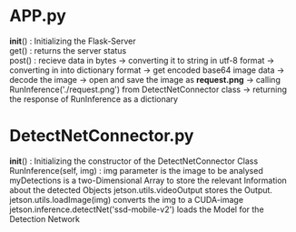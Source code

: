 # APP.py 

__init__()      : Initializing the Flask-Server \
get()           : returns the server status \
post()          : recieve data in bytes -> converting it to string in utf-8 format -> converting in into dictionary format 
                -> get encoded base64 image data -> decode the image -> open and save the image as **request.png**
                 -> calling RunInference('./request.png') from DetectNetConnector class -> returning the response of RunInference as a dictionary

# DetectNetConnector.py

__init__()      : Initializing the constructor of the DetectNetConnector Class \
RunInference(self, img)  : img parameter is the image to be analysed
                          myDetections is a two-Dimensional Array to store the relevant Information about the detected Objects
                          jetson.utils.videoOutput stores the Output. 
                          jetson.utils.loadImage(img) converts the img to a CUDA-image
                          jetson.inference.detectNet('ssd-mobile-v2') loads the Model for the Detection Network
                          
